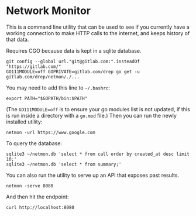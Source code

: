 # Network Monitor

This is a command line utility that can be used to see if you currently have a 
working connection to make HTTP calls to the internet, and keeps history of that
data.

Requires CGO because data is kept in a sqlite database.

```shell
git config --global url."git@gitlab.com:".insteadOf "https://gitlab.com/"
GO111MODULE=off GOPRIVATE=gitlab.com/drep go get -u gitlab.com/drep/netmon/./...
```

You may need to add this line to `~/.bashrc`:
```
export PATH="$GOPATH/bin:$PATH"
```

(The `GO111MODULE=off` is to ensure your go modules list is not updated, if this is run inside a directory with a `go.mod` file.)
Then you can run the newly installed utility:
```shell
netmon -url https://www.google.com
```

To query the database:
```shell
sqlite3 ~/netmon.db 'select * from call order by created_at desc limit 10;'
sqlite3 ~/netmon.db 'select * from summary;'
```

You can also run the utility to serve up an API that exposes past results.
```shell
netmon -serve 8080
```

And then hit the endpoint:
```shell
curl http://localhost:8080
```

